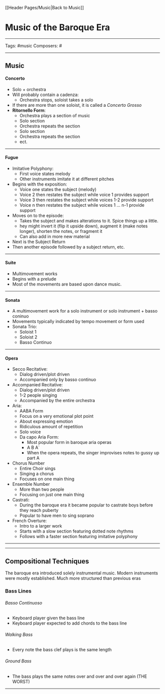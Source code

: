[[Header Pages/Music|Back to Music]]

# Music of the Baroque Era

---

Tags:  #music 
Composers:  #

--- 

## Music

#### Concerto
- Solo + orchestra
- Will probably contain a cadenza:
	- Orchestra stops, soloist takes a solo
- If there are more than one soloist, it is called a *Concerto Grosso*
- **Ritornello Form**:
	- Orchestra plays a section of music
	- Solo section
	- Orchestra repeats the section
	- Solo section
	- Orchestra repeats the section
	- ect. 

---

#### Fugue

- Imitative Polyphony:
	- First voice states melody
	- Other instruments imitate it at different pitches
- Begins with the exposition:
	-  Voice one states the subject (melody)
	- Voice 2 then restates the subject while voice 1 provides support
	- Voice 3 then restates the subject while voices 1-2 provide support
	- Voice n then restates the subject while voices 1 ... n-1 provide support
- Moves on to the episode:
	- Takes the subject and makes alterations to it. Spice things up a little.
	- hey might invert it (flip it upside down), augment it (make notes longer), shorten the notes, or fragment it
	- Can also add in more new material
- Next is the Subject Return
- Then another episode followed by a subject return, etc.

---

#### Suite

- Multimovement works
- Begins with a prelude
- Most of the movements are based upon dance music.

---

#### Sonata

- A multimovement work for a solo instrument or solo instrument + basso coninuo 
- Movements typically indicated by tempo movement or form used
- Sonata Trio:
	- Soloist 1
	- Soloist 2
	- Basso Continuo

---

#### Opera

- Secco Recitative:
	- Dialog driven/plot driven
	- Accompanied only by basso continuo
- Accompanied Recitative:
	- Dialog driven/plot driven
	- 1-2 people singing
	- Accompanied by the entire orchestra
- Aria:
	- AABA Form
	- Focus on a very emotional plot point
	- About expressing emotion
	- Ridiculous amount of repetition 
	- Solo voice
	- Da capo Aria Form:
		- Most popular form in baroque aria operas
		- A B A`
		- When the opera repeats, the singer improvises notes to gussy up part A
- Chorus Number
	- Entire Choir sings
	- Singing a chorus
	- Focuses on one main thing
- Ensemble Number
	- More than two people
	- Focusing on just one main thing
- Castrati:
	- During the baroque era it became popular to castrate boys before they reach puberty
	- Popular to have men to sing soprano 
- French Overture:
	- Intro to a larger work
	- Starts with a slow section featuring dotted note rhythms
	- Follows with a faster section featuring imitative polyphony

---
---

## Compositional Techniques

The baroque era introduced solely instrumental music. 
Modern instruments were mostly established.
Much more structured than previous eras

### Bass Lines

###### Basso Continuoso
- Keyboard player given the bass line
- Keyboard player expected to add chords to the bass line

###### Walking Bass
- Every note the bass clef plays is the same length

###### Ground Bass
- The bass plays the same notes over and over and over again (THE WORST)

---
